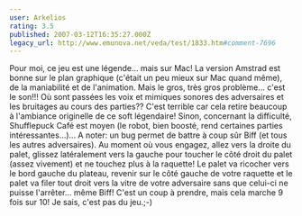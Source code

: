 ```yaml
---
user: Arkelios
rating: 3.5
published: 2007-03-12T16:35:27.000Z
legacy_url: http://www.emunova.net/veda/test/1833.htm#comment-7696
---
```

Pour moi, ce jeu est une légende... mais sur Mac! La version Amstrad est bonne sur le plan graphique (c'était un peu mieux sur Mac quand même), de la maniabilité et de l'animation. Mais le gros, très gros problème... c'est le son!!! Où sont passées les voix et mimiques sonores des adversaires et les bruitages au cours des parties?? C'est terrible car cela retire beaucoup à l'ambiance originelle de ce soft légendaire! Sinon, concernant la difficulté, Shufflepuck Café est moyen (le robot, bien boosté, rend certaines parties intéressantes...)... A noter: un bug permet de battre à coup sûr Biff (et tous les autres adversaires). Au moment où vous engagez, allez vers la droite du palet, glissez latéralement vers la gauche pour toucher le côté droit du palet (assez vivement) et ne touchez plus à la raquette! Le palet va ricocher vers le bord gauche du plateau, revenir sur le côté gauche de votre raquette et le palet va filer tout droit vers la vitre de votre adversaire sans que celui-ci ne puisse l'arrêter... même Biff! C'est un coup à prendre, mais cela marche 9 fois sur 10! Je sais, c'est pas du jeu.;-)